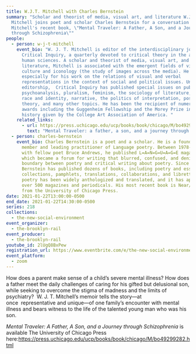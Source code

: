 ```yaml
---
title: W.J.T. Mitchell with Charles Bernstein
summary: "Scholar and theorist of media, visual art, and literature W.J.T.
  Mitchell joins poet and scholar Charles Bernstein for a conversation on
  Mitchell's recent book, \"Mental Traveler: A Father, A Son, and a Journey
  through Schizophrenia\""
people:
  - person: w-j-t-mitchell
    event_bio: "W. J. T. Mitchell is editor of the interdisciplinary journal,
      Critical Inquiry, a quarterly devoted to critical theory in the arts and
      human sciences. A scholar and theorist of media, visual art, and
      literature, Mitchell is associated with the emergent fields of visual
      culture and iconology (the study of images across the media). He is known
      especially for his work on the relations of visual and verbal
      representations in the context of social and political issues. Under his
      editorship,  Critical Inquiry has published special issues on public art,
      psychoanalysis, pluralism, feminism, the sociology of literature, canons,
      race and identity, narrative, the politics of interpretation, postcolonial
      theory, and many other topics. He has been the recipient of numerous
      awards including the Guggenheim Fellowship and the Morey Prize in art
      history given by the College Art Association of America. "
    related_links:
      - url: https://press.uchicago.edu/ucp/books/book/chicago/M/bo49299282.html
        text: "Mental Traveler: a father, a son, and a journey through schizophrenia"
  - person: charles-bernstein
    event_bio: Charles Bernstein is a poet and a scholar. He is a foundational
      member and leading practitioner of Language poetry. Between 1978-1981,
      with fellow poet Bruce Andrews, he published L=A=N=G=U=A=G=E magazine,
      which became a forum for writing that blurred, confused, and denied the
      boundary between poetry and critical writing about poetry. Since the 1970s
      Bernstein has published dozens of books, including poetry and essay
      collections, pamphlets, translations, collaborations, and libretti. His
      poetry has been widely anthologized and translated, and it has appeared in
      over 500 magazines and periodicals. His most recent book is Near/Miss,
      from the University of Chicago Press.
date: 2021-01-22T13:00:00-0500
end_date: 2021-01-22T14:30:00-0500
series: 218
collections:
  - the-new-social-environment
event_organizer:
  - the-brooklyn-rail
event_producer:
  - the-brooklyn-rail
youtube_id: 2lUgQ8BxPew
registration_url: https://www.eventbrite.com/e/the-new-social-environment-218-wjt-mitchell-with-charles-bernstein-tickets-136723685223
event_platform:
  - zoom
---
```

How does a parent make sense of a child’s severe mental illness? How does a father meet the daily challenges of caring for his gifted but delusional son, while seeking to overcome the stigma of madness and the limits of psychiatry?  W. J. T. Mitchell’s memoir tells the story—at once  representative and unique—of one family’s encounter with mental illness and bears witness to the life of the talented young man who was his son.

*Mental Traveler: A Father, A Son, and a Journey through Schizophrenia* is available The University of Chicago Press here:<https://press.uchicago.edu/ucp/books/book/chicago/M/bo49299282.html>